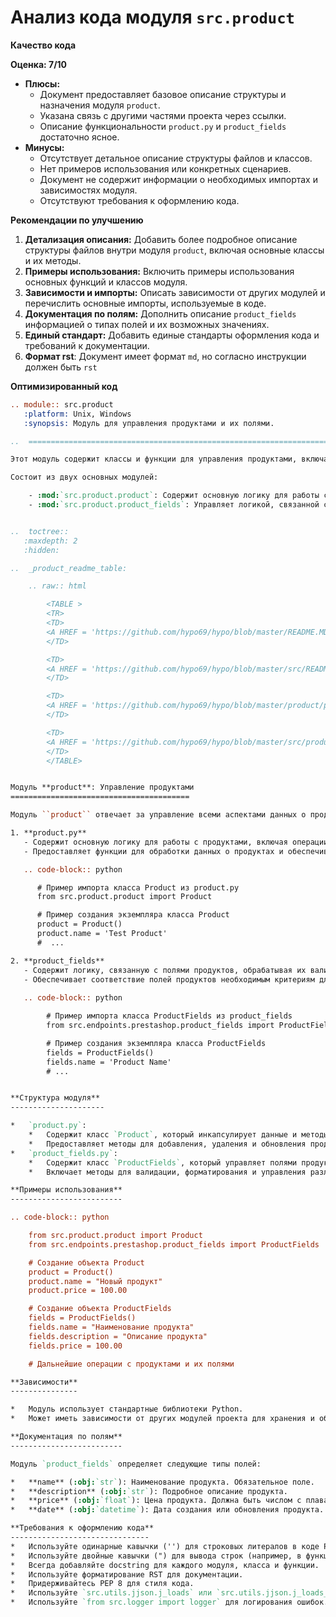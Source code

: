 # Анализ кода модуля `src.product`

**Качество кода**

**Оценка: 7/10**

*   **Плюсы:**
    *   Документ предоставляет базовое описание структуры и назначения модуля `product`.
    *   Указана связь с другими частями проекта через ссылки.
    *   Описание функциональности `product.py` и `product_fields` достаточно ясное.
*   **Минусы:**
    *   Отсутствует детальное описание структуры файлов и классов.
    *   Нет примеров использования или конкретных сценариев.
    *   Документ не содержит информации о необходимых импортах и зависимостях модуля.
    *   Отсутствуют требования к оформлению кода.

**Рекомендации по улучшению**

1.  **Детализация описания:** Добавить более подробное описание структуры файлов внутри модуля `product`, включая основные классы и их методы.
2.  **Примеры использования:** Включить примеры использования основных функций и классов модуля.
3.  **Зависимости и импорты:** Описать зависимости от других модулей и перечислить основные импорты, используемые в коде.
4.  **Документация по полям:** Дополнить описание `product_fields` информацией о типах полей и их возможных значениях.
5.  **Единый стандарт:** Добавить единые стандарты оформления кода и требований к документации.
6.  **Формат rst**: Документ имеет формат `md`, но согласно инструкции должен быть `rst`

**Оптимизированный код**

```rst
.. module:: src.product
   :platform: Unix, Windows
   :synopsis: Модуль для управления продуктами и их полями.

..  =========================================================================================

Этот модуль содержит классы и функции для управления продуктами, включая обработку, валидацию и управление полями.

Состоит из двух основных модулей:

    - :mod:`src.product.product`: Содержит основную логику для работы с продуктами.
    - :mod:`src.product.product_fields`: Управляет логикой, связанной с полями продуктов.


..  toctree::
   :maxdepth: 2
   :hidden:

..  _product_readme_table:

    .. raw:: html

        <TABLE >
        <TR>
        <TD>
        <A HREF = 'https://github.com/hypo69/hypo/blob/master/README.MD'>[Root ↑]</A>
        </TD>

        <TD>
        <A HREF = 'https://github.com/hypo69/hypo/blob/master/src/README.MD'>src</A>
        </TD>

        <TD>
        <A HREF = 'https://github.com/hypo69/hypo/blob/master/product/product_fields/README.MD'>Product Fields</A>
        </TD>

        <TD>
        <A HREF = 'https://github.com/hypo69/hypo/blob/master/src/product/readme.ru.md'>Русский</A>
        </TD>
        </TABLE>


Модуль **product**: Управление продуктами
========================================

Модуль ``product`` отвечает за управление всеми аспектами данных о продуктах, включая обработку, валидацию и управление полями. Он состоит из следующих компонентов:

1. **product.py**
   - Содержит основную логику для работы с продуктами, включая операции создания, обновления и удаления записей о продуктах.
   - Предоставляет функции для обработки данных о продуктах и обеспечивает соблюдение бизнес-правил управления продуктами в приложении.

   .. code-block:: python

      # Пример импорта класса Product из product.py
      from src.product.product import Product

      # Пример создания экземпляра класса Product
      product = Product()
      product.name = 'Test Product'
      #  ...

2. **product_fields**
   - Содержит логику, связанную с полями продуктов, обрабатывая их валидацию, форматирование и управление.
   - Обеспечивает соответствие полей продуктов необходимым критериям для последовательного ввода данных, обеспечивая точную и эффективную обработку информации о продуктах.
    
   .. code-block:: python

        # Пример импорта класса ProductFields из product_fields
        from src.endpoints.prestashop.product_fields import ProductFields

        # Пример создания экземпляра класса ProductFields
        fields = ProductFields()
        fields.name = 'Product Name'
        # ...


**Структура модуля**
---------------------

*   `product.py`:
    *   Содержит класс `Product`, который инкапсулирует данные и методы, связанные с продуктами.
    *   Предоставляет методы для добавления, удаления и обновления продуктов.
*   `product_fields.py`:
    *   Содержит класс `ProductFields`, который управляет полями продуктов.
    *   Включает методы для валидации, форматирования и управления различными типами полей (текст, число, дата и т.д.).

**Примеры использования**
-------------------------

.. code-block:: python

    from src.product.product import Product
    from src.endpoints.prestashop.product_fields import ProductFields

    # Создание объекта Product
    product = Product()
    product.name = "Новый продукт"
    product.price = 100.00

    # Создание объекта ProductFields
    fields = ProductFields()
    fields.name = "Наименование продукта"
    fields.description = "Описание продукта"
    fields.price = 100.00

    # Дальнейшие операции с продуктами и их полями

**Зависимости**
---------------

*   Модуль использует стандартные библиотеки Python.
*   Может иметь зависимости от других модулей проекта для хранения и обработки данных.

**Документация по полям**
-------------------------

Модуль `product_fields` определяет следующие типы полей:

*   **name** (:obj:`str`): Наименование продукта. Обязательное поле.
*   **description** (:obj:`str`): Подробное описание продукта.
*   **price** (:obj:`float`): Цена продукта. Должна быть числом с плавающей точкой.
*   **date** (:obj:`datetime`): Дата создания или обновления продукта.

**Требования к оформлению кода**
-------------------------------
*   Используйте одинарные кавычки ('') для строковых литералов в коде Python.
*   Используйте двойные кавычки (") для вывода строк (например, в функциях print() и logger.error()).
*   Всегда добавляйте docstring для каждого модуля, класса и функции.
*   Используйте форматирование RST для документации.
*   Придерживайтесь PEP 8 для стиля кода.
*   Используйте `src.utils.jjson.j_loads` или `src.utils.jjson.j_loads_ns` для чтения файлов.
*   Используйте `from src.logger import logger` для логирования ошибок.
```